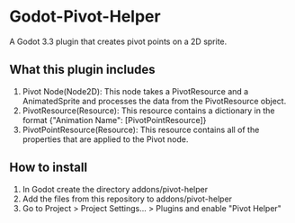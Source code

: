 # Godot-Pivot-Helper
A Godot 3.3 plugin that creates pivot points on a 2D sprite.

## What this plugin includes
1. Pivot Node(Node2D): This node takes a PivotResource and a AnimatedSprite and processes the data from the PivotResource object.
2. PivotResource(Resource): This resource contains a dictionary in the format {"Animation Name": [PivotPointResource]}
3. PivotPointResource(Resource): This resource contains all of the properties that are applied to the Pivot node.

## How to install
1. In Godot create the directory addons/pivot-helper
2. Add the files from this repository to addons/pivot-helper
3. Go to Project > Project Settings... > Plugins and enable "Pivot Helper"
